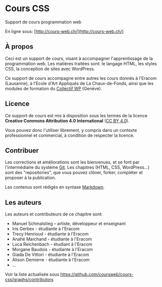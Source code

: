 # Cours CSS

Support de cours programmation web

En ligne sous: [http://cours-web.ch/](http://cours-web.ch/)

## À propos

Ceci est un support de cours, visant à accompagner l'apprentissage de la programmation web. Les matières traitées sont: le langage HTML, les styles CSS, la conception de sites avec WordPress.

Ce support de cours accompagne entre autres les cours donnés à l'Eracom (Lausanne), à l'Ecole d'Art Appliqués de La Chaux-de-Fonds, ainsi que les modules de formation du [Collectif WP](http://collectifwp.ch) (Genève).

## Licence

Ce support de cours est mis à disposition sous les termes de la licence **Creative Commons Attribution 4.0 International** ([CC BY 4.0](https://creativecommons.org/licenses/by/4.0/deed.fr)).

Vous pouvez donc l'utiliser librement, y compris dans un contexte professionnel et commercial, à condition de respecter la licence.

## Contribuer

Les corrections et améliorations sont les bienvenues, et se font par l'intermédiaire du système [Git](http://cours-web.ch/git/). Les chapitres (HTML, CSS, WordPress...) sont des "repositories", que vous pouvez clôner, forker, compléter et proposer à la publication.

Les contenus sont rédigés en syntaxe [Markdown](http://cours-web.ch/divers/markdown/).

## Les auteurs

Les auteurs et contributeurs de ce chapitre sont:

* Manuel Schmalstieg – artiste, développeur et enseignant
* Iris Gerbex - étudiante à l'Eracom
* Trecy Henrioud - étudiante à l'Eracom
* Anahé Marchand - étudiante à l'Eracom
* Luca Reichenbach - étudiant à l'Eracom
* Morgane Baudois - étudiante à l'Eracom
* Giada De Vittori - étudiante à l'Eracom
* Alison Demierre - étudiante à l'Eracom
* ...

Voir la liste actualisée sous [https://github.com/coursweb/cours-css/graphs/contributors
](https://github.com/coursweb/cours-css/graphs/contributors)

